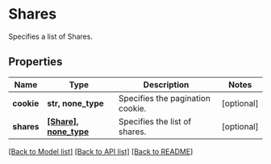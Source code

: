 # Shares

Specifies a list of Shares.

## Properties
Name | Type | Description | Notes
------------ | ------------- | ------------- | -------------
**cookie** | **str, none_type** | Specifies the pagination cookie. | [optional] 
**shares** | [**[Share], none_type**](Share.md) | Specifies the list of shares. | [optional] 

[[Back to Model list]](../README.md#documentation-for-models) [[Back to API list]](../README.md#documentation-for-api-endpoints) [[Back to README]](../README.md)


